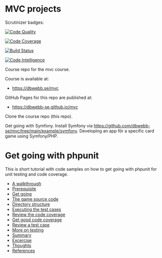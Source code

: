 MVC projects
================

Scrutinizer badges:

<a href="https://scrutinizer-ci.com/g/AmazingCoder107856/MVC-Symfony-Project/?branch=main"><img src="https://scrutinizer-ci.com/g/AmazingCoder107856/MVC-Symfony-Project/badges/quality-score.png?b=main" alt="Code Quality"></a>

<a href="https://scrutinizer-ci.com/g/AmazingCoder107856/MVC-Symfony-Project/?branch=main"><img src="https://scrutinizer-ci.com/g/AmazingCoder107856/MVC-Symfony-Project/badges/coverage.png?b=main" alt="Code Coverage"></a>

<a href="https://scrutinizer-ci.com/g/AmazingCoder107856/MVC-Symfony-Project/?branch=main"><img src="https://scrutinizer-ci.com/g/AmazingCoder107856/MVC-Symfony-Project/badges/build.png?b=main" alt="Build Status"></a>

<a href="https://scrutinizer-ci.com/g/AmazingCoder107856/MVC-Symfony-Project/?branch=main"><img src="https://scrutinizer-ci.com/g/AmazingCoder107856/MVC-Symfony-Project/badges/code-intelligence.svg?b=main" alt="Code Intelligence"></a>
    
Course repo for the mvc course.

Course is available at:

* https://dbwebb.se/mvc

GitHub Pages for this repo are published at:

* https://dbwebb-se.github.io/mvc

Clone the course repo (this repo).

Get going with Symfony. Install Symfony via https://github.com/dbwebb-se/mvc/tree/main/example/symfony. Developing an app för a specific card game using Symfony/PHP.

Get going with phpunit
===================================

This is short tutorial with code samples on how to get going with phpunit for unit testing and code coverage.

* [A walkthrough](#a-walkthrough)
* [Prerequisite](#prerequisite)
* [Get going](#get-going)
* [The game source code](#the-game-source-code)
* [Directory structure](#directory-structure)
* [Executing the test cases](#executing-the-test-cases)
* [Review the code coverage](#review-the-code-coverage)
* [Get good code coverage](#get-good-code-coverage)
* [Review a test case](#review-a-test-case)
* [More on testing](#more-on-testing)
* [Summary](#summary)
* [Excercise](#excercise)
* [Thoughts](#thoughts)
* [References](#references)
